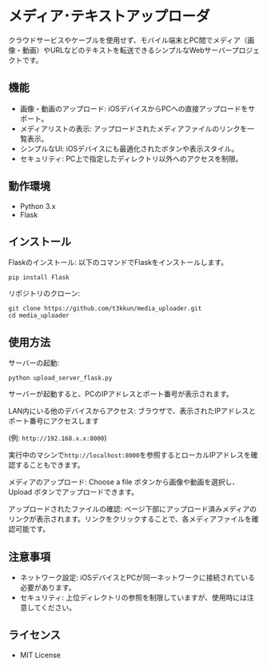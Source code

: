 # メディア･テキストアップローダ
クラウドサービスやケーブルを使用せず、モバイル端末とPC間でメディア（画像・動画）やURLなどのテキストを転送できるシンプルなWebサーバープロジェクトです。

## 機能
- 画像・動画のアップロード: iOSデバイスからPCへの直接アップロードをサポート。
- メディアリストの表示: アップロードされたメディアファイルのリンクを一覧表示。
- シンプルなUI: iOSデバイスにも最適化されたボタンや表示スタイル。
- セキュリティ: PC上で指定したディレクトリ以外へのアクセスを制限。

## 動作環境
- Python 3.x
- Flask

## インストール
Flaskのインストール: 以下のコマンドでFlaskをインストールします。
```
pip install Flask
```

リポジトリのクローン:
```
git clone https://github.com/t3kkun/media_uploader.git
cd media_uploader
```

## 使用方法
サーバーの起動:
```
python upload_server_flask.py
```
サーバーが起動すると、PCのIPアドレスとポート番号が表示されます。

LAN内にいる他のデバイスからアクセス: ブラウザで、表示されたIPアドレスとポート番号にアクセスします

(例: `http://192.168.x.x:8000`)

実行中のマシンで`http://localhost:8000`を参照するとローカルIPアドレスを確認することもできます。

メディアのアップロード: Choose a file ボタンから画像や動画を選択し、Upload ボタンでアップロードできます。

アップロードされたファイルの確認: ページ下部にアップロード済みメディアのリンクが表示されます。リンクをクリックすることで、各メディアファイルを確認可能です。

## 注意事項
- ネットワーク設定: iOSデバイスとPCが同一ネットワークに接続されている必要があります。
- セキュリティ: 上位ディレクトリの参照を制限していますが、使用時には注意してください。

## ライセンス
- MIT License
